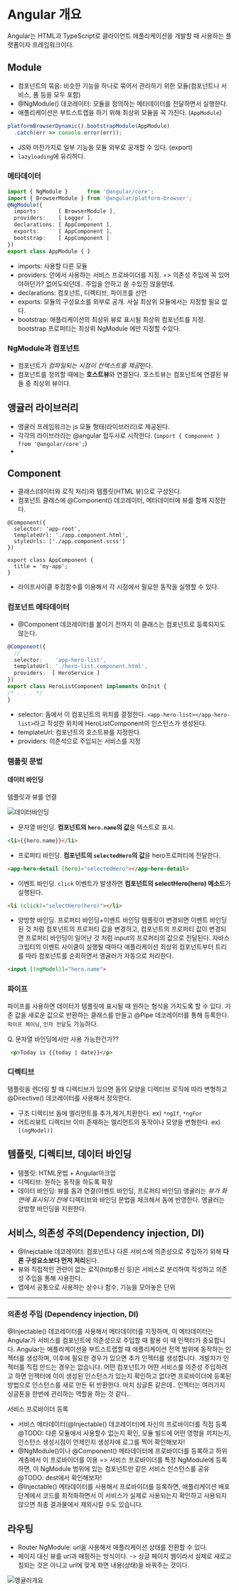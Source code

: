 # Angular 개요

Angular는 HTML과 TypeScript로 클라이언트 애플리케이션을 개발할 때 사용하는 플랫폼이자 프레임워크이다.

## Module
- 컴포넌트의 묶음: 비슷한 기능을 하나로 묶어서 관리하기 위한 모듈(컴포넌트나 서비스, 폼 등을 모두 포함)
- @NgModule() 데코레이터: 모듈을 정의하는 메타데이터를 전달하면서 실행한다.
- 애플리케이션은 부트스트랩을 하기 위해 최상위 모듈을 꼭 가진다. (`AppModule`)
```typescript
platformBrowserDynamic().bootstrapModule(AppModule)
  .catch(err => console.error(err));
```
- JS와 마찬가지로 일부 기능을 모듈 외부로 공개할 수 있다. (export)
- `lazyloading`에 유리하다.

### 메타데이터
```typescript
import { NgModule }      from '@angular/core';
import { BrowserModule } from '@angular/platform-browser';
@NgModule({
  imports:      [ BrowserModule ],
  providers:    [ Logger ], 
  declarations: [ AppComponent ], 
  exports:      [ AppComponent ], 
  bootstrap:    [ AppComponent ] 
})
export class AppModule { }
``` 
- imports: 사용할 다른 모듈
- providers:  안에서 사용하는 서비스 프로바이더를 지정. => 의존성 주입에 꼭 있어야하던가? 없어도되던데.. 주입을 안하고 쓸 수있진 않을텐데.
- declarations: 컴포넌트, 디렉티브, 파이프를 선언
- exports: 모듈의 구성요소를 외부로 공개. 사실 최상위 모듈에서는 지정할 필요 없다.
- bootstrap: 애플리케이션의 최상위 뷰로 표시될 최상위 컴포넌트를 지정. bootstrap 프로퍼티는 최상위 NgModule 에만 지정할 수있다.

### NgModule과 컴포넌트
- 컴포넌트가 *컴파일되는 시점이 컨텍스트를 제공*한다.
- 컴포넌트를 정의할 때에는 **호스트뷰**와 연결된다. 호스트뷰는 컴포넌트에 연결된 뷰들 중 최상위 뷰이다.

## 앵귤러 라이브러리
- 앵귤러 프레임워크는 js 모듈 형태(라이브러리)로 제공된다.
- 각각의 라이브러리는 @angular 접두사로 시작한다. (`import { Component } from '@angular/core';`)
- 

## Component
- 클래스(데이터와 로직 처리)와 템플릿(HTML 뷰)으로 구성된다.
- 컴포넌트 클래스에 @Component() 데코레이터, 메타데이터에 뷰를 함께 지정한다.
```
@Component({
  selector: 'app-root',
  templateUrl: './app.component.html', 
  styleUrls: ['./app.component.scss']
})

export class AppComponent {
  title = 'my-app';
}
```
- 라이프사이클 후킹함수를 이용해서 각 시점에서 필요한 동작을 실행할 수 있다.

### 컴포넌트 메타데이터
- @Component 데코레이터를 붙이기 전까지 이 클래스는 컴포넌트로 등록되지도 않는다.
```typescript
@Component({
  // 
  selector:    'app-hero-list',
  templateUrl: './hero-list.component.html',
  providers:  [ HeroService ]
})
export class HeroListComponent implements OnInit {
/* . . . */
}
```
- selector: 돔에서 이 컴포넌트의 위치를 결정한다. `<app-hero-list></app-hero-list>`라고 작성한 위치에 HeroListComponent의 인스턴스가 생성된다.
- templateUrl: 컴포넌트의 호스트뷰를 지정한다.
- providers: 의존석으로 주입되는 서비스를 지정

### 템플릿 문법
#### 데이터 바인딩
템플릿과 뷰를 연결

![데이터바인딩](./데이터바인딩.png)
- 문자열 바인딩. **컴포넌트의 `hero.name`의 값**을 텍스트로 표시.
```html
<li>{{hero.name}}</li>
```
- 프로퍼티 바인딩. **컴포넌트의 `selectedHero`의 값**을 hero프로퍼티에 전달한다.
```html
<app-hero-detail [hero]="selectedHero"></app-hero-detail>
``` 
- 이벤트 바인딩. `click` 이벤트가 발생하면 **컴포넌트의 selectHero(hero) 메소드**가 실행된다.
```html
<li (click)="selectHero(hero)"></li>
```
- 양방향 바인딩. 프로퍼티 바인딩+이벤트 바인딩
  템플릿이 변경되면 이벤트 바인딩된 것 처럼 컴포넌트의 프로퍼티 값을 변경하고, 컴포넌트의 프로퍼티 값이 변경되면 프로퍼티 바인딩이 일어난 것 처럼 input의 프로퍼티의 값으로 전달된다.
  자바스크립티의 이벤트 사이클이 실행될 때마다 애플리케이션 최상위 컴포넌트부터 트리를 따라 컴포넌트를 순회하면서 앵귤러가 자동으로 처리한다. 
```html
<input [(ngModel)]="hero.name">
```

### 파이프
파이프를 사용하면 데이터가 템플릿에 표시될 때 원하는 형식을 가지도록 할 수 있다.
기존 값을 새로운 값으로 반환하는 클래스를 만들고 @Pipe 데코레이터를 통해 등록한다.
`파이프 체이닝`, `인자 전달`도 가능하다.

Q. 문자열 바인딩에서만 사용 가능한건가??

```html
 <p>Today is {{today | date}}</p>
```

### 디렉티브
템플릿을 렌더링 할 때 디렉티브가 있으면 돔의 모양을 디렉티브 로직에 따라 변형하고 @Directive() 데코레이터를 사용해서 정의한다.
- 구조 디렉티브
  돔에 엘리먼트를 추가,제거,치환한다. ex) `*ngIf`, `*ngFor`
- 어트리뷰트 디렉티브
  이미 존재하는 엘리먼트의 동작이나 모양을 변형한다. ex) `[(ngModel)]`

## 템플릿, 디렉티브, 데이터 바인딩
- 템플릿: HTML문법 + Angular마크업
- 디렉티브: 원하는 동작을 하도록 확장
- 데이터 바인딩: 뷰를 돔과 연결(이벤트 바인딩, 프로퍼티 바인딩)
앵귤러는 *뷰가 화면에 표시되기 전에* 디렉티브와 바인딩 문법을 체크해서 돔에 반영한다.
앵귤러는 양방향 바인딩을 지원한다.

## 서비스, 의존성 주의(Dependency injection, DI)
- @Inejctable 데코레이터: 컴포넌트나 다른 서비스에 의존성으로 주입하기 위해 **다른 구성요소보다 먼저 처리**된다.
- 뷰와 직접적인 관련이 없는 로직(http통신 등)은 서비스로 분리하여 작성하고 의존성 주입을 통해 사용한다.
- 앱에서 공통으로 사용하는 상수나 함수, 기능을 모아놓은 단위

---
### 의존성 주입 (Dependency injection, DI)
@Injectable() 데코레이터를 사용해서 메타데이터를 지정하며, 이 메타데이터는 Angular가 서비스를 컴포넌트에 의존성으로 주입할 때 활용
이 때 인젝터가 중요합니다. Angular는 애플리케이션을 부트스트랩할 때 애플리케이션 전역 범위에 동작하는 인젝터를 생성하며, 이후에 필요한 경우가 있으면 추가 인젝터를 생성합니다. 개발자가 인젝터를 직접 만드는 경우는 없습니다.
어떤 컴포넌트가 어떤 서비스를 의존성 주입하려고 하면 인젝터에 이미 생성된 인스턴스가 있는지 확인하고 없다면 프로바이더에 등록된 방법으로 인스턴스를 새로 만든 뒤 반환한다. 마치 싱글톤 같은데.. 인젝터는 여러가지 싱글톤을 한번에 관리하는 역할을 하는 것 같다..

서비스 프로바이더 등록
- 서비스 메타데이터(@Injectable() 데코레이터)에 자신의 프로바이더를 직접 등록
@TODO: 다른 모듈에서 사용할수 없는지 확인, 모듈 빌드에 어떤 영향을 끼치는지, 인스턴스 생성시점이 언제인지 생성자에 로그를 찍어 확인해보자!
- @NgModule()이나 @Component() 메타데이터에 프로바이더를 등록하고 하위 계층에서 이 프로바이더를 이용 => 서비스 프로바이더를 특정 NgModule에 등록하면, 이 NgModule 범위에 있는 컴포넌트만 같은 서비스 인스턴스를 공유
@TODO: dest에서 확인해보자! 
- @Injectable() 메타데이터를 사용해서 프로바이더를 등록하면, 애플리케이션 배포 단계에서 코드를 최적화하면서 이 서비스가 실제로 사용되는지 확인하고 사용되지 않으면 최종 결과물에서 제외시킬 수도 있습니다.

  
## 라우팅
- Router NgModule: url을 사용해서 애플리케이션 상태를 전환할 수 있다. 
- 페이지 대신 뷰를 url과 매핑하는 방식이다. -> 싱글 페이지 웹이라서 실제로 새로고침되는 것은 아니고 url에 맞게 화면 내용(상태)을 바꿔주는 것이다.

![앵귤러개요](./앵귤러개요.png)
